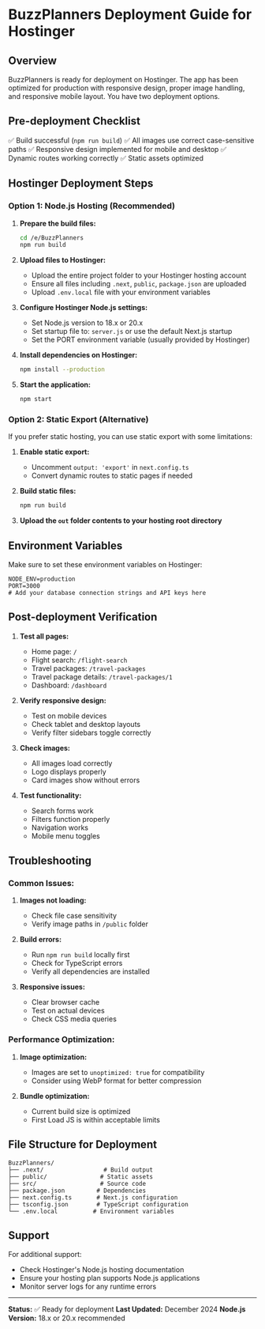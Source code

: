 # BuzzPlanners Deployment Guide for Hostinger

## Overview
BuzzPlanners is ready for deployment on Hostinger. The app has been optimized for production with responsive design, proper image handling, and responsive mobile layout. You have two deployment options.

## Pre-deployment Checklist
✅ Build successful (`npm run build`)
✅ All images use correct case-sensitive paths
✅ Responsive design implemented for mobile and desktop
✅ Dynamic routes working correctly
✅ Static assets optimized

## Hostinger Deployment Steps

### Option 1: Node.js Hosting (Recommended)

1. **Prepare the build files:**
   ```bash
   cd /e/BuzzPlanners
   npm run build
   ```

2. **Upload files to Hostinger:**
   - Upload the entire project folder to your Hostinger hosting account
   - Ensure all files including `.next`, `public`, `package.json` are uploaded
   - Upload `.env.local` file with your environment variables

3. **Configure Hostinger Node.js settings:**
   - Set Node.js version to 18.x or 20.x
   - Set startup file to: `server.js` or use the default Next.js startup
   - Set the PORT environment variable (usually provided by Hostinger)

4. **Install dependencies on Hostinger:**
   ```bash
   npm install --production
   ```

5. **Start the application:**
   ```bash
   npm start
   ```

### Option 2: Static Export (Alternative)

If you prefer static hosting, you can use static export with some limitations:

1. **Enable static export:**
   - Uncomment `output: 'export'` in `next.config.ts`
   - Convert dynamic routes to static pages if needed

2. **Build static files:**
   ```bash
   npm run build
   ```

3. **Upload the `out` folder contents to your hosting root directory**

## Environment Variables

Make sure to set these environment variables on Hostinger:

```
NODE_ENV=production
PORT=3000
# Add your database connection strings and API keys here
```

## Post-deployment Verification

1. **Test all pages:**
   - Home page: `/`
   - Flight search: `/flight-search`
   - Travel packages: `/travel-packages`
   - Travel package details: `/travel-packages/1`
   - Dashboard: `/dashboard`

2. **Verify responsive design:**
   - Test on mobile devices
   - Check tablet and desktop layouts
   - Verify filter sidebars toggle correctly

3. **Check images:**
   - All images load correctly
   - Logo displays properly
   - Card images show without errors

4. **Test functionality:**
   - Search forms work
   - Filters function properly
   - Navigation works
   - Mobile menu toggles

## Troubleshooting

### Common Issues:

1. **Images not loading:**
   - Check file case sensitivity
   - Verify image paths in `/public` folder

2. **Build errors:**
   - Run `npm run build` locally first
   - Check for TypeScript errors
   - Verify all dependencies are installed

3. **Responsive issues:**
   - Clear browser cache
   - Test on actual devices
   - Check CSS media queries

### Performance Optimization:

1. **Image optimization:**
   - Images are set to `unoptimized: true` for compatibility
   - Consider using WebP format for better compression

2. **Bundle optimization:**
   - Current build size is optimized
   - First Load JS is within acceptable limits

## File Structure for Deployment

```
BuzzPlanners/
├── .next/                 # Build output
├── public/               # Static assets
├── src/                  # Source code
├── package.json         # Dependencies
├── next.config.ts       # Next.js configuration
├── tsconfig.json        # TypeScript configuration
└── .env.local          # Environment variables
```

## Support

For additional support:
- Check Hostinger's Node.js hosting documentation
- Ensure your hosting plan supports Node.js applications
- Monitor server logs for any runtime errors

---

**Status:** ✅ Ready for deployment
**Last Updated:** December 2024
**Node.js Version:** 18.x or 20.x recommended
